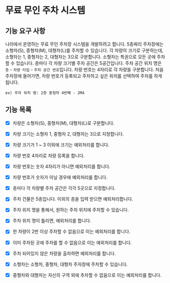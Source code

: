 # 무료 무인 주차 시스템

## 기능 요구 사항

나라에서 운영하는 무료 무인 주차장 시스템을 개발하려고 합니다. 5층짜리 주차장에는 소형차(S), 중형차(M), 대형차(L)를 주차할 수 있습니다. 각 차량의 크기로 구분하는데, 소형차는 1, 중형차는 2, 대형차는
3으로 구분합니다. 소형차는 특권으로 모든 곳에 주차할 수 있습니다. 층마다 각 차량 크기별 주차 공간은 5공간입니다. 주차 공간 위치 명은 `층` - `차량 타입` - `주차 공간 번호`입니다. 차량 번호는
4자리로 각 차량을 구분합니다. 처음 주차장에 들어가면, 차량 번호가 등록되고 주차하고 싶은 위치를 선택하여 주차를 하게 됩니다.

`ex) 주차 위치 명: 2층 중형차 4번째 - 2M4`

## 기능 목록

* [X] 차량은 소형차(S), 중형차(M), 대형차(L)로 구분합니다.

* [X] 차량 크기는 소형차 1, 중형차 2, 대형차는 3으로 지정합니다.

* [X] 차량 크기가 1 ~ 3 이외에 크기는 예외처리를 합니다.

* [X] 차량 번호 4자리로 차량 등록을 합니다.

* [X] 차량 번호는 숫자 4자리가 아니면 예외처리를 합니다.

* [X] 차량 번호가 숫자가 아닐 경우에 예외처리를 합니다.

* [X] 층마다 각 차량별 주차 공간은 각각 5곳으로 지정합니다.

* [X] 주차 건물은 5층입니다. 이외의 층을 입력 받으면 예외처리합니다.

* [X] 주차 위치 명을 통해서, 원하는 주차 위치에 주차할 수 있습니다.

* [X] 주차 위치 명이 틀리면, 예외처리를 합니다.

* [X] 한 차량이 2번 이상 주차할 수 없음으로 이는 예외처리를 합니다.

* [X] 이미 주차된 곳에 주차를 할 수 없음으로 이는 예외처리를 합니다.

* [X] 주차 되어있지 않은 차량을 출차하면 예외처리를 합니다.

* [X] 소형차는 소형차, 중형차, 대형차 주자창에 주차할 수 있습니다.

* [X] 중형차와 대형차는 자신의 구역 외에 추차할 수 없음으로 이는 예외처리를 합니다.